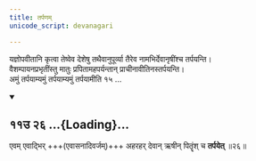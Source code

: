 ```yaml
---
title: तर्पणम्
unicode_script: devanagari

---
```

यज्ञोपवीतानि कृत्वा तेष्वेव देशेषु तथैवानुपूर्व्या तैरेव नामभिर्देवानृषींश्च तर्पयन्ति।  
वैशम्पायनप्रभृतींस्तु मातुः प्रपितामहपर्यन्तान् प्राचीनावीतिनस्तर्पयन्ति।  
अमुं तर्पयाम्यमुं तर्पयाम्यमुं तर्पयामीति १५ …  

<div class="js_include" includetitle="false" newlevelforh1="2" unfilled url="/vedAH_yajuH/taittirIyam/sUtram/ApastambaH/gRhyam/sUtra-pAThaH/vishvAsa-prastutiH/08_upAkarmotsarjanaprakaraNam/11u_26.md">
<details open><summary><h2>११उ २६ ...{Loading}...</h2></summary>

एवम् एवाद्भिर् +++(एवासनादिवर्जम्)+++ अहरहर् देवान् ऋषीन् पितॄंश् च **तर्पयेत्** ॥२६॥

</details>
</div> 